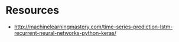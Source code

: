# Resources

* http://machinelearningmastery.com/time-series-prediction-lstm-recurrent-neural-networks-python-keras/
